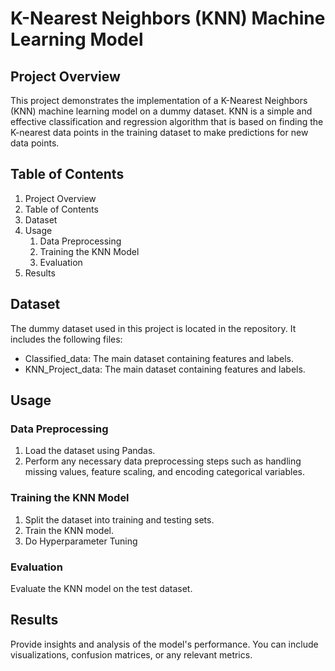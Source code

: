 # K-Nearest Neighbors (KNN) Machine Learning Model

## Project Overview
This project demonstrates the implementation of a K-Nearest Neighbors (KNN) machine learning model on a dummy dataset. KNN is a simple and effective classification and regression algorithm that is based on finding the K-nearest data points in the training dataset to make predictions for new data points.

## Table of Contents
1. Project Overview
2. Table of Contents
3. Dataset
4. Usage
   1. Data Preprocessing
   2. Training the KNN Model
   3. Evaluation
5. Results

## Dataset
The dummy dataset used in this project is located in the repository. It includes the following files:

* Classified_data: The main dataset containing features and labels.
* KNN_Project_data: The main dataset containing features and labels.

## Usage

### Data Preprocessing
1. Load the dataset using Pandas.
2. Perform any necessary data preprocessing steps such as handling missing values, feature scaling, and encoding categorical variables.

### Training the KNN Model
1. Split the dataset into training and testing sets.
2. Train the KNN model.
3. Do Hyperparameter Tuning

### Evaluation
Evaluate the KNN model on the test dataset.

## Results
Provide insights and analysis of the model's performance. You can include visualizations, confusion matrices, or any relevant metrics.
